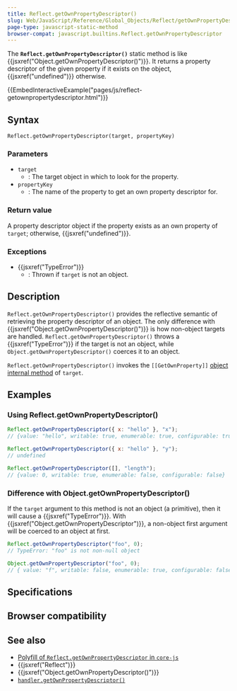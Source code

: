 ```yaml
---
title: Reflect.getOwnPropertyDescriptor()
slug: Web/JavaScript/Reference/Global_Objects/Reflect/getOwnPropertyDescriptor
page-type: javascript-static-method
browser-compat: javascript.builtins.Reflect.getOwnPropertyDescriptor
---
```




The **`Reflect.getOwnPropertyDescriptor()`** static method is like {{jsxref("Object.getOwnPropertyDescriptor()")}}. It returns a property descriptor of the given property if it exists on the object, {{jsxref("undefined")}} otherwise.

{{EmbedInteractiveExample("pages/js/reflect-getownpropertydescriptor.html")}}

## Syntax

```js-nolint
Reflect.getOwnPropertyDescriptor(target, propertyKey)
```

### Parameters

- `target`
  - : The target object in which to look for the property.
- `propertyKey`
  - : The name of the property to get an own property descriptor for.

### Return value

A property descriptor object if the property exists as an own property of `target`; otherwise, {{jsxref("undefined")}}.

### Exceptions

- {{jsxref("TypeError")}}
  - : Thrown if `target` is not an object.

## Description

`Reflect.getOwnPropertyDescriptor()` provides the reflective semantic of retrieving the property descriptor of an object. The only difference with {{jsxref("Object.getOwnPropertyDescriptor()")}} is how non-object targets are handled. `Reflect.getOwnPropertyDescriptor()` throws a {{jsxref("TypeError")}} if the target is not an object, while `Object.getOwnPropertyDescriptor()` coerces it to an object.

`Reflect.getOwnPropertyDescriptor()` invokes the `[[GetOwnProperty]]` [object internal method](/Web/JavaScript/Reference/Global_Objects/Proxy#object_internal_methods) of `target`.

## Examples

### Using Reflect.getOwnPropertyDescriptor()

```js
Reflect.getOwnPropertyDescriptor({ x: "hello" }, "x");
// {value: "hello", writable: true, enumerable: true, configurable: true}

Reflect.getOwnPropertyDescriptor({ x: "hello" }, "y");
// undefined

Reflect.getOwnPropertyDescriptor([], "length");
// {value: 0, writable: true, enumerable: false, configurable: false}
```

### Difference with Object.getOwnPropertyDescriptor()

If the `target` argument to this method is not an object (a primitive), then it will cause a {{jsxref("TypeError")}}. With {{jsxref("Object.getOwnPropertyDescriptor")}}, a non-object first argument will be coerced to an object at first.

```js
Reflect.getOwnPropertyDescriptor("foo", 0);
// TypeError: "foo" is not non-null object

Object.getOwnPropertyDescriptor("foo", 0);
// { value: "f", writable: false, enumerable: true, configurable: false }
```

## Specifications



## Browser compatibility



## See also

- [Polyfill of `Reflect.getOwnPropertyDescriptor` in `core-js`](https://github.com/zloirock/core-js#ecmascript-reflect)
- {{jsxref("Reflect")}}
- {{jsxref("Object.getOwnPropertyDescriptor()")}}
- [`handler.getOwnPropertyDescriptor()`](/Web/JavaScript/Reference/Global_Objects/Proxy/Proxy/getOwnPropertyDescriptor)
